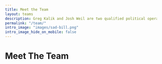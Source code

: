 ```yaml
---
title: Meet the Team
layout: teams
description: Greg Kalik and Josh Weil are two qualified political operators with many decades of experience working on Capitol Hill between them
permalink: "/team/"
intro_image: "images/sad-bill.png"
intro_image_hide_on_mobile: false
---
```


# Meet The Team